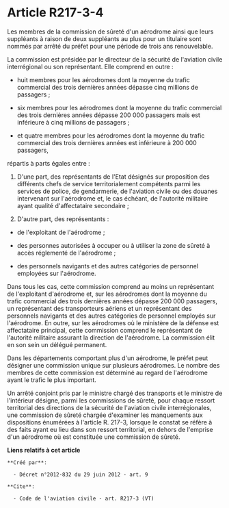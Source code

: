 # Article R217-3-4

Les membres de la commission de sûreté d'un aérodrome ainsi que leurs suppléants à raison de deux suppléants au plus pour un
titulaire sont nommés par arrêté du préfet pour une période de trois ans renouvelable. 

La commission est présidée par le directeur de la sécurité de l'aviation civile interrégional ou son représentant. Elle
comprend en outre :

- huit membres pour les aérodromes dont la moyenne du trafic commercial des trois dernières années dépasse cinq millions de
passagers ;

- six membres pour les aérodromes dont la moyenne du trafic commercial des trois dernières années dépasse 200 000 passagers
mais est inférieure à cinq millions de passagers ;

- et quatre membres pour les aérodromes dont la moyenne du trafic commercial des trois dernières années est inférieure à 200
000 passagers, 

répartis à parts égales entre : 

1. D'une part, des représentants de l'Etat désignés sur proposition des différents chefs de service territorialement
compétents parmi les services de police, de gendarmerie, de l'aviation civile ou des douanes intervenant sur l'aérodrome et,
le cas échéant, de l'autorité militaire ayant qualité d'affectataire secondaire ; 

2. D'autre part, des représentants :

- de l'exploitant de l'aérodrome ;

- des personnes autorisées à occuper ou à utiliser la zone de sûreté à accès réglementé de l'aérodrome ;

- des personnels navigants et des autres catégories de personnel employées sur l'aérodrome. 

Dans tous les cas, cette commission comprend au moins un représentant de l'exploitant d'aérodrome et, sur les aérodromes dont
la moyenne du trafic commercial des trois dernières années dépasse 200 000 passagers, un représentant des transporteurs
aériens et un représentant des personnels navigants et des autres catégories de personnel employés sur l'aérodrome. En outre,
sur les aérodromes où le ministère de la défense est affectataire principal, cette commission comprend le représentant de
l'autorité militaire assurant la direction de l'aérodrome. La commission élit en son sein un délégué permanent. 

Dans les départements comportant plus d'un aérodrome, le préfet peut désigner une commission unique sur plusieurs aérodromes.
Le nombre des membres de cette commission est déterminé au regard de l'aérodrome ayant le trafic le plus important. 

Un arrêté conjoint pris par le ministre chargé des transports et le ministre de l'intérieur désigne, parmi les commissions de
sûreté, pour chaque ressort territorial des directions de la sécurité de l'aviation civile interrégionales, une commission de
sûreté chargée d'examiner les manquements aux dispositions énumérées à l'article R. 217-3, lorsque le constat se réfère à des
faits ayant eu lieu dans son ressort territorial, en dehors de l'emprise d'un aérodrome où est constituée une commission de
sûreté.

**Liens relatifs à cet article**

	**Créé par**:

	  - Décret n°2012-832 du 29 juin 2012 - art. 9

	**Cite**:

	  - Code de l'aviation civile - art. R217-3 (VT)
